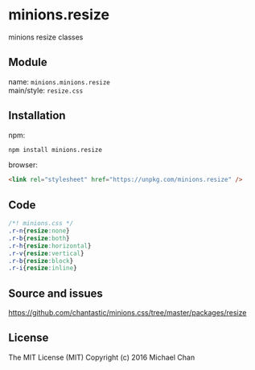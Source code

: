 # minions.resize
minions resize classes

## Module
name: `minions.minions.resize`  
main/style: `resize.css`  

## Installation
npm:
```bash
npm install minions.resize
```

browser:
```html
<link rel="stylesheet" href="https://unpkg.com/minions.resize" />
```

## Code
```css
/*! minions.css */
.r-n{resize:none}
.r-b{resize:both}
.r-h{resize:horizontal}
.r-v{resize:vertical}
.r-b{resize:block}
.r-i{resize:inline}

```

## Source and issues

https://github.com/chantastic/minions.css/tree/master/packages/resize

## License

The MIT License (MIT)
Copyright (c) 2016 Michael Chan